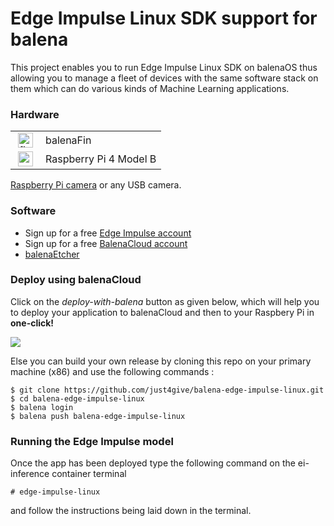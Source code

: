 # Edge Impulse Linux SDK support for balena

This project enables you to run Edge Impulse Linux SDK on balenaOS thus allowing you to manage a fleet of devices with the same software stack on them which can do various kinds of Machine Learning applications. 

### Hardware 
<table>
<tr><td>
<img height="24px" src="https://files.balena-cloud.com/images/fincm3/2.58.3%2Brev1.prod/logo.svg" alt="fincm3" style="max-width: 100%; margin: 0px 4px;"></td><td> balenaFin</td>
</tr>
<tr><td>
<img height="24px" src="https://files.balena-cloud.com/images/raspberrypi4-64/2.65.0%2Brev1.prod/logo.svg" alt="raspberrypi4-64" style="max-width: 100%; margin: 0px 4px;"></td><td>Raspberry Pi 4 Model B</td>
</tr>
</table>

 [Raspberry Pi camera](https://www.raspberrypi.org/products/camera-module-v2/) or any USB camera.

### Software 

* Sign up for a free [Edge Impulse account](https://edgeimpulse.com/)
* Sign up for a free [BalenaCloud account](https://www.balena.io/)
* [balenaEtcher](https://www.balena.io/etcher/)

### Deploy using balenaCloud

Click on the *deploy-with-balena* button as given below, which will help you to deploy your application to balenaCloud and then to your Raspbery Pi in **one-click!**

[![](https://balena.io/deploy.png)](https://dashboard.balena-cloud.com/deploy?repoUrl=https://github.com/just4give/balena-edge-impulse-linux)

Else you can build your own release by cloning this repo on your primary machine (x86) and use the following commands :
```
$ git clone https://github.com/just4give/balena-edge-impulse-linux.git
$ cd balena-edge-impulse-linux
$ balena login
$ balena push balena-edge-impulse-linux 
```

### Running the Edge Impulse model 

Once the app has been deployed type the following command on the ei-inference container terminal 
```
# edge-impulse-linux
``` 
and follow the instructions being laid down in the terminal.
